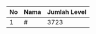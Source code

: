 | No | Nama            | Jumlah Level |
|----|-----------------|--------------|
| 1  | #    |    3723        |
